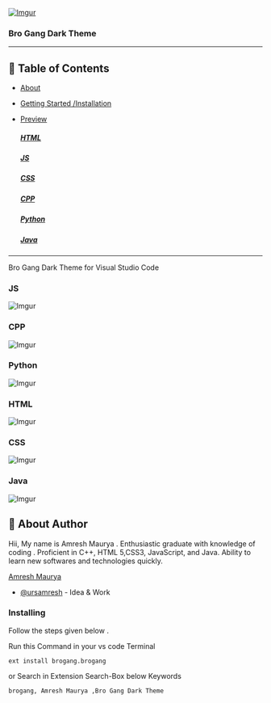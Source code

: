  <a href="https://marketplace.visualstudio.com/items?itemName=brogang.brogang" rel="noopener">
 
   ![Imgur](https://i.imgur.com/nEL3muS.png"logo") </a>


<h3 align="" >Bro Gang Dark Theme</h3>


---
## 📝 Table of Contents

- [About](#about)
- [Getting Started /Installation](#install)



- [Preview](#preview)
    ##### [HTML](#html)
    ##### [JS](#js)
    ##### [CSS](#css)
    ##### [CPP](#cpp)
    ##### [Python](#python)
    ##### [Java](#java)


---

<p align="" id="preview"> Bro Gang Dark Theme for Visual Studio Code
    <br> 
</p>
<!-- image preview section -->

   <!-- ![alt text](resources/images/js.PNG "Source control view") -->
<h3 align="" id="js">JS</h3>

 ![Imgur](https://i.imgur.com/24eun1O.png "js view")

<h3 align="" id="cpp">CPP</h3>

 ![Imgur](https://i.imgur.com/xDdY1Ht.png "c++ view")

<h3 align="" id="python">Python</h3>

   ![Imgur](https://i.imgur.com/rX60zPH.png "python view")
<h3 align="" id="html">HTML</h3>

   ![Imgur](https://i.imgur.com/K7t84hS.png "html view")


<h3 align="" id="css">CSS</h3>

   ![Imgur](https://i.imgur.com/S1toXIr.png "css view")

<h3 align="" id="java">Java</h3>

   ![Imgur](https://i.imgur.com/WDrwz66.png "java view")



## 🧐 About Author
<p id="about">Hii, My name is Amresh Maurya . 
Enthusiastic graduate with  knowledge of coding . Proficient in C++, HTML 5,CSS3, JavaScript, and Java. Ability to learn new softwares and technologies quickly.

</p>
<a name = "about" align=""href="https://www.linkedin.com/in/amresh9/">
   Amresh Maurya
</a>


- [@ursamresh](https://github.com/Amresh9/brogang) - Idea & Work









### Installing
<p id="install"></p>
Follow the steps given below .

Run this Command in your vs code Terminal

```
ext install brogang.brogang
```

or Search in Extension Search-Box below Keywords

```
brogang, Amresh Maurya ,Bro Gang Dark Theme
``` 


















